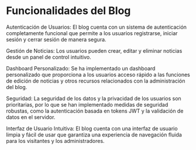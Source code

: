 <h1>Funcionalidades del Blog</h1>

Autenticación de Usuarios: El blog cuenta con un sistema de autenticación completamente funcional que permite a los usuarios registrarse, iniciar sesión y cerrar sesión de manera segura.
</p>
Gestión de Noticias: Los usuarios pueden crear, editar y eliminar noticias desde un panel de control intuitivo.
</p>
Dashboard Personalizado: Se ha implementado un dashboard personalizado que proporciona a los usuarios acceso rápido a las funciones de edición de noticias y otros recursos relacionados con la administración del blog.
</p>
Seguridad: La seguridad de los datos y la privacidad de los usuarios son prioritarias, por lo que se han implementado medidas de seguridad robustas, como la autenticación basada en tokens JWT y la validación de datos en el servidor.
</p>
Interfaz de Usuario Intuitiva: El blog cuenta con una interfaz de usuario limpia y fácil de usar que garantiza una experiencia de navegación fluida para los visitantes y los administradores.
